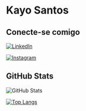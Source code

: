 # Kayo Santos

## Conecte-se comigo
[![LinkedIn](https://img.shields.io/badge/LinkedIn-0077B5?style=for-the-badge&logo=linkedin&logoColor=white)](https://www.linkedin.com/in/kayo-santos/)

[![Instagram](https://img.shields.io/badge/-Instagram-%23E4405F?style=for-the-badge&logo=instagram&logoColor=white)](https://www.instagram.com/kayordgs/)

## GitHub Stats
![GitHub Stats](https://github-readme-stats.vercel.app/api?username=kayoinreality&theme=transparent&bg_color=000&border_color=30A3DC&show_icons=true&icon_color=30A3DC&title_color=E94D5F&text_color=FFF)

[![Top Langs](https://github-readme-stats.vercel.app/api/top-langs/?username=kayoinreality)](https://github.com/anuraghazra/github-readme-stats)
